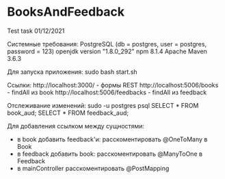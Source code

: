 # BooksAndFeedback

Test task 01/12/2021

Системные требования:
PostgreSQL (db = postgres, user = postgres, password = 123)
openjdk version "1.8.0_292"
npm 8.1.4
Apache Maven 3.6.3

Для запуска приложения:
sudo bash start.sh

Ссылки:
http://localhost:3000/ - формы REST
http://localhost:5006/books - findAll из book
http://localhost:5006/feedbacks - findAll из feedback

Отслеживание изменений:
sudo -u postgres psql
SELECT * FROM book_aud;
SELECT * FROM feedback_aud;

Для добавления ссылком между сущностями:
- в book добавить feedback'и: расскоментировать @OneToMany в Book
- в feedback добавить book: расскоментировать @ManyToOne в Feedback
- в mainController расскоментировать @PostMapping

